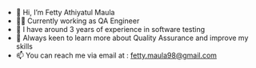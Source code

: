 - 👋 Hi, I’m Fetty Athiyatul Maula
- 👩‍💻 Currently working as QA Engineer
- 🔧 I have around 3 years of experience in software testing
- 🌱 Always keen to learn more about Quality Assurance and improve my skills
- 📫 You can reach me via email at : fetty.maula98@gmail.com

<!---
maulaf/maulaf is a ✨ special ✨ repository because its `README.md` (this file) appears on your GitHub profile.
You can click the Preview link to take a look at your changes.
--->
